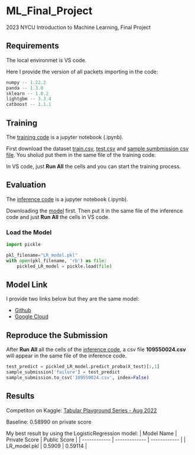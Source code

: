 # ML_Final_Project
2023 NYCU Introduction to Machine Learning, Final Project

## Requirements 

The local environmet is VS code.

Here I provide the version of all packets importing in the code:
```python
numpy -- 1.22.2
panda -- 1.3.0
sklearn -- 1.0.2
lightgbm -- 3.3.4
catboost -- 1.1.1
```
    
## Training

The [training code](https://github.com/Belle-Liao/ML_Final_Project/blob/main/109550024_Final_train.ipynb) is a jupyter notebook (.ipynb). 

First download the dataset [train.csv](https://github.com/Belle-Liao/ML_Final_Project/blob/main/train.csv), [test.csv](https://github.com/Belle-Liao/ML_Final_Project/blob/main/test.csv ) and [sample sumbmission csv file](https://github.com/Belle-Liao/ML_Final_Project/blob/main/sample_submission.csv). You sholud put them in the same file of the training code.

In VS code, just **Run All** the cells and you can start the training process.

## Evaluation

The [inference code](https://github.com/Belle-Liao/ML_Final_Project/blob/main/109550024_Final_inference.ipynb) is a jupyter notebook (.ipynb). 

Downloading the [model](https://github.com/Belle-Liao/ML_Final_Project/blob/main/LR_model.pkl) first. Then put it in the same file of the inference code and just **Run All** the cells in VS code.

### Load the Model
```python
import pickle

pkl_filename="LR_model.pkl"
with open(pkl_filename, 'rb') as file:
    pickled_LR_model = pickle.load(file)
```

## Model Link

I provide two links below but they are the same model:
* [Github](https://github.com/Belle-Liao/ML_Final_Project/blob/main/LR_model.pkl)
* [Google Cloud](https://drive.google.com/drive/u/0/folders/12v9viRiIVK6zNRVC9tQmDNxmddY96csd)

## Reproduce the Submission

After **Run All** all the cells of the [inference code](https://github.com/Belle-Liao/ML_Final_Project/blob/main/109550024_Final_inference.ipynb), a csv file **109550024.csv** will appear in the same file of the inference code.

```python
test_predict = pickled_LR_model.predict_proba(X_test)[:,1]
sample_submission['failure'] = test_predict
sample_submission.to_csv('109550024.csv', index=False)
```

## Results

Competiton on Kaggle: [Tabular Playground Series - Aug 2022](https://www.kaggle.com/competitions/tabular-playground-series-aug-2022/overview)

Baseline: 0.58990 on private score

My best result by using the LogisticRegression model:
| Model Name   | Private Score | Public Score |
| ------------ | ------------- | ------------ |
| LR_model.pkl | 0.5909        | 0.59114      |

